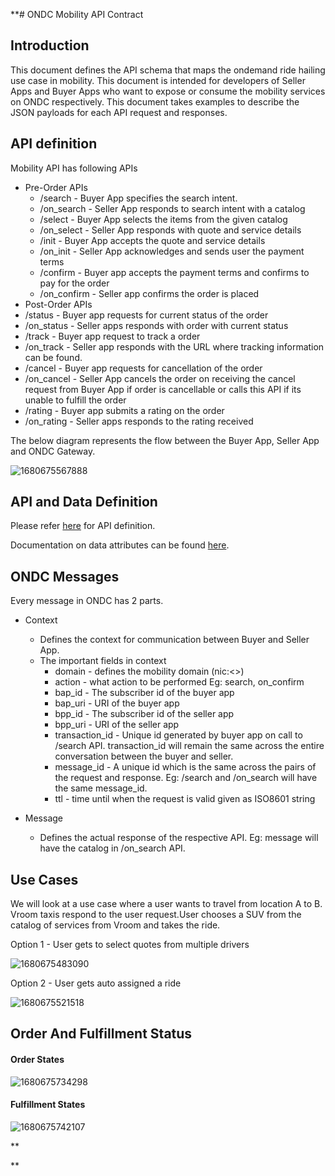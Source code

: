**# ONDC Mobility API Contract

## Introduction

This document defines the API schema that maps the ondemand ride hailing use case in mobility. This document is intended for developers of Seller Apps and Buyer Apps who want to expose or consume the mobility services on ONDC respectively. This document takes examples to describe the JSON payloads for each API request and responses.

## API definition

Mobility API has following APIs

* Pre-Order APIs
  * /search - Buyer App specifies the search intent.
  * /on_search - Seller App responds to search intent with a catalog
  * /select - Buyer App selects the items from the given catalog
  * /on_select - Seller App responds with quote and service details
  * /init - Buyer App accepts the quote and service details
  * /on_init - Seller App acknowledges and sends user the payment terms
  * /confirm - Buyer app accepts the payment terms and confirms to pay for the order
  * /on_confirm - Seller app confirms the order is placed
* Post-Order APIs
* /status - Buyer app requests for current status of the order
* /on_status - Seller apps responds with order with current status
* /track - Buyer app request to track a order
* /on_track - Seller app responds with the URL where tracking information can be found.
* /cancel - Buyer app requests for cancellation of the order
* /on_cancel - Seller App cancels the order on receiving the cancel request from Buyer App if order is cancellable or calls this API if its unable to fulfill the order
* /rating - Buyer app submits a rating on the order
* /on_rating - Seller apps responds to the rating received

The below diagram represents the flow between the Buyer App, Seller App and ONDC Gateway.

![1680675567888](image/Readme/1680675567888.png)

## API and Data Definition

Please refer [here](https://github.com/hariharanweb/ONDC-Protocol-Specs/blob/mobility-0.0.0/protocol-specifications/core/v0/api/mobility.yaml) for API definition.

Documentation on data attributes can be found [here](https://docs.google.com/spreadsheets/d/1WAAcAcVw9GCMQhLN35Y49umYmRxs4TPKEknfU6Gjo1Q/edit?usp=share_link).

## ONDC Messages

Every message in ONDC has 2 parts.

* Context

  * Defines the context for communication between Buyer and Seller App.
  * The important fields in context
    * domain - defines the mobility domain (nic:<>)
    * action - what action to be performed Eg: search, on_confirm
    * bap_id - The subscriber id of the buyer app
    * bap_uri - URI of the buyer app
    * bpp_id - The subscriber id of the seller app
    * bpp_uri - URI of the seller app
    * transaction_id - Unique id generated by buyer app on call to /search API. transaction_id will remain the same across the entire conversation between the buyer and seller.
    * message_id - A unique id which is the same across the pairs of the request and response. Eg: /search and /on_search will have the same message_id.
    * ttl - time until when the request is valid given as ISO8601 string
* Message

  * Defines the actual response of the respective API. Eg: message will have the catalog in /on_search API.

## Use Cases

We will look at a use case where a user wants to travel from location A to B. Vroom taxis respond to the user request.User chooses a SUV from the catalog of services from Vroom and takes the ride.

Option 1 - User gets to select quotes from multiple drivers

![1680675483090](image/Readme/1680675483090.png)

Option 2 - User gets auto assigned a ride

![1680675521518](image/Readme/1680675521518.png)




## Order And Fulfillment Status

#### Order States

![1680675734298](image/Readme/1680675734298.png)

#### Fulfillment States

![1680675742107](image/Readme/1680675742107.png)

**

**
